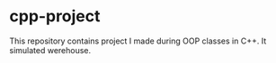 # cpp-project
This repository contains project I made during OOP classes in C++. It simulated werehouse.
